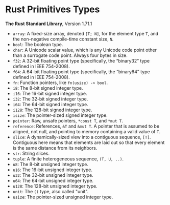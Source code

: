 # Rust Primitives Types

**The Rust Standard Library**, Version 1.71.1

- `array`: A fixed-size array, denoted `[T; N]`, for the element type `T`, and the
non-negative compile-time constant size, `N`.
- `bool`: The boolean type.
- `char`: A Unicode scalar value, which is any Unicode code point other than a surrogate
code point. Always four bytes in size.
- `f32`: A 32-bit floating point type (specifically, the “binary32” type defined in IEEE 754-2008).
- `f64`: A 64-bit floating point type (specifically, the “binary64” type defined in IEEE 754-2008).
- `fn`: Function pointers, like `fn(usize) -> bool`.
- `i8`: The 8-bit signed integer type.
- `i16`: The 16-bit signed integer type.
- `i32`: The 32-bit signed integer type.
- `i64`: The 64-bit signed integer type.
- `i128`: The 128-bit signed integer type.
- `isize`: The pointer-sized signed integer type.
- `pointer`: Raw, unsafe pointers, `*const T`, and `*mut T`.
- `reference`: References, `&T` and `&mut T`. A pointer that is assumed to be aligned, not
null, and pointing to memory containing a valid value of `T`.
- `slice`: A dynamically-sized view into a contiguous sequence, `[T]`. Contiguous here
means that elements are laid out so that every element is the same distance from its
neighbors.
- `str`: String slices.
- `tuple`: A finite heterogeneous sequence, `(T, U, ..)`.
- `u8`: The 8-bit unsigned integer type.
- `u16`: The 16-bit unsigned integer type.
- `u32`: The 32-bit unsigned integer type.
- `u64`: The 64-bit unsigned integer type.
- `u128`: The 128-bit unsigned integer type.
- `unit`: The `()` type, also called "unit".
- `usize`: The pointer-sized unsigned integer type.
